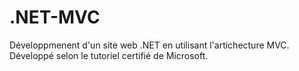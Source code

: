 # .NET-MVC

Développmenent d'un site web .NET en utilisant l'artichecture MVC.
Développé selon le tutoriel certifié de Microsoft.
